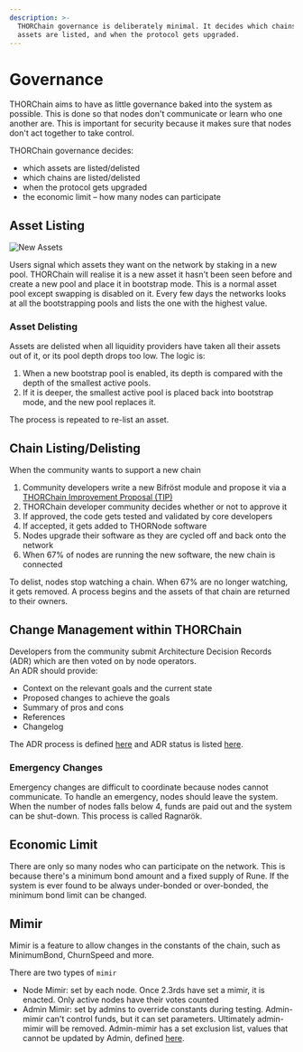 ```yaml
---
description: >-
  THORChain governance is deliberately minimal. It decides which chains and
  assets are listed, and when the protocol gets upgraded.
---
```


# Governance

THORChain aims to have as little governance baked into the system as possible. This is done so that nodes don't communicate or learn who one another are. This is important for security because it makes sure that nodes don't act together to take control.

THORChain governance decides:

- which assets are listed/delisted
- which chains are listed/delisted
- when the protocol gets upgraded
- the economic limit – how many nodes can participate

## Asset Listing

![New Assets](../.gitbook/assets/listing-new-assets.jpg)

Users signal which assets they want on the network by staking in a new pool. THORChain will realise it is a new asset it hasn't been seen before and create a new pool and place it in bootstrap mode. This is a normal asset pool except swapping is disabled on it. Every few days the networks looks at all the bootstrapping pools and lists the one with the highest value.

### Asset Delisting

Assets are delisted when all liquidity providers have taken all their assets out of it, or its pool depth drops too low. The logic is:

1. When a new bootstrap pool is enabled, its depth is compared with the depth of the smallest active pools.
2. If it is deeper, the smallest active pool is placed back into bootstrap mode, and the new pool replaces it.

The process is repeated to re-list an asset.

## Chain Listing/Delisting

When the community wants to support a new chain

1. Community developers write a new Bifröst module and propose it via a [THORChain Improvement Proposal (TIP)](governance.md#protocol-upgrades-and-thorchain-improvement-proposals-tips)
2. THORChain developer community decides whether or not to approve it
3. If approved, the code gets tested and validated by core developers
4. If accepted, it gets added to THORNode software
5. Nodes upgrade their software as they are cycled off and back onto the network
6. When 67% of nodes are running the new software, the new chain is connected

To delist, nodes stop watching a chain. When 67% are no longer watching, it gets removed. A process begins and the assets of that chain are returned to their owners.

## Change Management within THORChain

Developers from the community submit Architecture Decision Records (ADR) which are then voted on by node operators.\
An ADR should provide:

- Context on the relevant goals and the current state
- Proposed changes to achieve the goals
- Summary of pros and cons
- References
- Changelog

The ADR process is defined [here](https://dev.thorchain.org/architecture/PROCESS.html) and ADR status is listed [here](https://dev.thorchain.org/architecture/index.html).

### Emergency Changes

Emergency changes are difficult to coordinate because nodes cannot communicate. To handle an emergency, nodes should leave the system. When the number of nodes falls below 4, funds are paid out and the system can be shut-down. This process is called Ragnarök.

## Economic Limit

There are only so many nodes who can participate on the network. This is because there's a minimum bond amount and a fixed supply of Rune. If the system is ever found to be always under-bonded or over-bonded, the minimum bond limit can be changed.

## Mimir

Mimir is a feature to allow changes in the constants of the chain, such as MinimumBond, ChurnSpeed and more.

There are two types of `mimir`

- Node Mimir: set by each node. Once 2.3rds have set a mimir, it is enacted. Only active nodes have their votes counted
- Admin Mimir: set by admins to override constants during testing. Admin-mimir can't control funds, but it can set parameters. Ultimately admin-mimir will be removed. Admin-mimir has a set exclusion list, values that cannot be updated by Admin, defined [here](https://gitlab.com/thorchain/thornode/-/blame/develop/x/thorchain/mimir_accesscontrols.go#L10).

